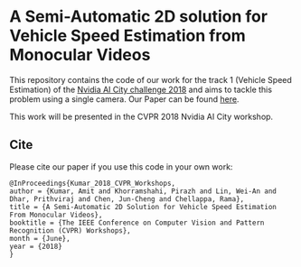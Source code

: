 # A Semi-Automatic 2D solution for Vehicle Speed Estimation from Monocular Videos

This repository contains the code of our work for the track 1 (Vehicle Speed Estimation) of the [Nvidia AI City challenge 2018](https://www.aicitychallenge.org/2018-ai-city-challenge/) and aims to tackle this problem using a single camera. Our Paper can be found [here](http://openaccess.thecvf.com/content_cvpr_2018_workshops/papers/w3/Kumar_A_Semi-Automatic_2D_CVPR_2018_paper.pdf).

This work will be presented in the CVPR 2018 Nvidia AI City workshop. 

## Cite
Please cite our paper if you use this code in your own work:
```
@InProceedings{Kumar_2018_CVPR_Workshops,
author = {Kumar, Amit and Khorramshahi, Pirazh and Lin, Wei-An and Dhar, Prithviraj and Chen, Jun-Cheng and Chellappa, Rama},
title = {A Semi-Automatic 2D Solution for Vehicle Speed Estimation From Monocular Videos},
booktitle = {The IEEE Conference on Computer Vision and Pattern Recognition (CVPR) Workshops},
month = {June},
year = {2018}
} 
```


